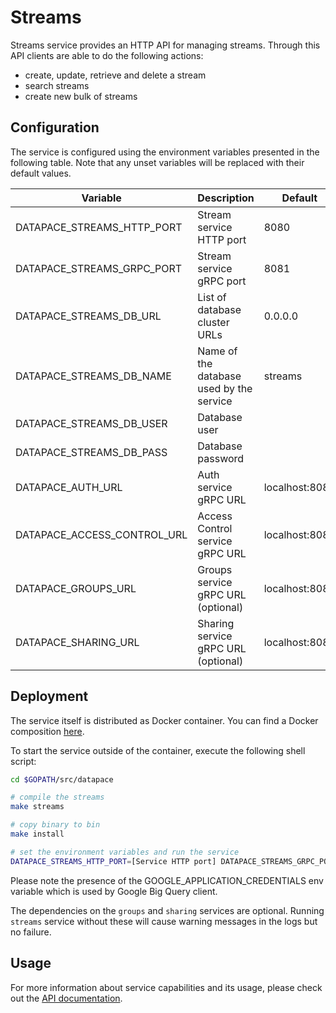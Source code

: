 # Streams

Streams service provides an HTTP API for managing streams.
Through this API clients are able to do the following
actions:

- create, update, retrieve and delete a stream
- search streams
- create new bulk of streams

## Configuration

The service is configured using the environment variables presented in the
following table. Note that any unset variables will be replaced with their
default values.

| Variable                    | Description                              | Default        |
|-----------------------------|------------------------------------------|----------------|
| DATAPACE_STREAMS_HTTP_PORT  | Stream service HTTP port                 | 8080           |
| DATAPACE_STREAMS_GRPC_PORT  | Stream service gRPC port                 | 8081           |
| DATAPACE_STREAMS_DB_URL     | List of database cluster URLs            | 0.0.0.0        |
| DATAPACE_STREAMS_DB_NAME    | Name of the database used by the service | streams        |
| DATAPACE_STREAMS_DB_USER    | Database user                            |                |
| DATAPACE_STREAMS_DB_PASS    | Database password                        |                |
| DATAPACE_AUTH_URL           | Auth service gRPC URL                    | localhost:8081 |
| DATAPACE_ACCESS_CONTROL_URL | Access Control service gRPC URL          | localhost:8081 |
| DATAPACE_GROUPS_URL         | Groups service gRPC URL (optional)       | localhost:8081 |
| DATAPACE_SHARING_URL        | Sharing service gRPC URL (optional)      | localhost:8081 |

## Deployment

The service itself is distributed as Docker container. You can find a Docker composition
[here](../docker/docker-compose.yml).

To start the service outside of the container, execute the following shell script:

```bash
cd $GOPATH/src/datapace

# compile the streams
make streams

# copy binary to bin
make install

# set the environment variables and run the service
DATAPACE_STREAMS_HTTP_PORT=[Service HTTP port] DATAPACE_STREAMS_GRPC_PORT=[Service gRPC port] DATAPACE_STREAMS_DB_URL=[List of database cluster URLs] DATAPACE_STREAMS_DB_NAME=[Name of the database used by the service] DATAPACE_STREAMS_DB_USER=[Database user] DATAPACE_STREAMS_DB_PASS=[Database password] DATAPACE_AUTH_URL=[Auth service gRPC URL] GOOGLE_APPLICATION_CREDENTIALS=[Path to Google app credentials file] DATAPACE_ACCESS_CONTROL_URL=[Access Control service gRPC URL] DATAPACE_GROUPS_URL=[Groups service gRPC URL] DATAPACE_SHARING_URL=[Sharing service gRPC URL] $GOBIN/datapace-streams
```

Please note the presence of the GOOGLE_APPLICATION_CREDENTIALS env variable which is used by Google Big Query client.

The dependencies on the `groups` and `sharing` services are optional. Running `streams` service without these will cause
warning messages in the logs but no failure.

## Usage

For more information about service capabilities and its usage, please check out
the [API documentation](swagger.yml).
